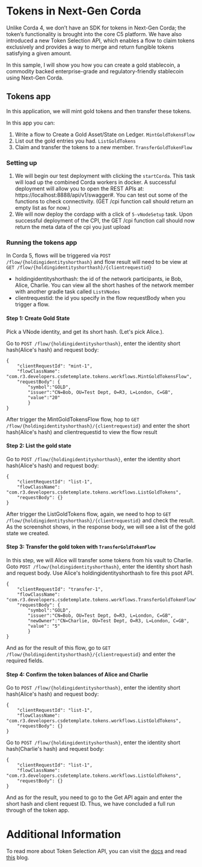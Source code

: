 # Tokens in Next-Gen Corda

Unlike Corda 4, we don’t have an SDK for tokens in Next-Gen Corda; 
the token’s functionality is brought into the core C5 platform. 
We have also introduced a new Token Selection API, which enables a flow to claim 
tokens exclusively and provides a way to merge and return fungible tokens satisfying a given amount.

In this sample, I will show you how you can create a gold stablecoin, 
a commodity backed enterprise-grade and regulatory-friendly stablecoin 
using Next-Gen Corda.

## Tokens app
In this application, we will mint gold tokens and then transfer these tokens.

In this app you can:
1. Write a flow to Create a Gold Asset/State on Ledger. `MintGoldTokensFlow`
2. List out the gold entries you had. `ListGoldTokens`
4. Claim and transfer the tokens to a new member. `TransferGoldTokenFlow`

### Setting up

1. We will begin our test deployment with clicking the `startCorda`. This task will load up the combined Corda workers in docker.
   A successful deployment will allow you to open the REST APIs at: https://localhost:8888/api/v1/swagger#. You can test out some of the
   functions to check connectivity. (GET /cpi function call should return an empty list as for now.)
2. We will now deploy the cordapp with a click of `5-vNodeSetup` task. Upon successful deployment of the CPI, the GET /cpi function call should now return the meta data of the cpi you just upload

### Running the tokens app

In Corda 5, flows will be triggered via `POST /flow/{holdingidentityshorthash}` and flow result will need to be view at `GET /flow/{holdingidentityshorthash}/{clientrequestid}`
* holdingidentityshorthash: the id of the network participants, ie Bob, Alice, Charlie. You can view all the short hashes of the network member with another gradle task called `ListVNodes`
* clientrequestid: the id you specify in the flow requestBody when you trigger a flow.

#### Step 1: Create Gold State
Pick a VNode identity, and get its short hash. (Let's pick Alice.).

Go to `POST /flow/{holdingidentityshorthash}`, enter the identity short hash(Alice's hash) and request body:
```
{
    "clientRequestId": "mint-1",
    "flowClassName": "com.r3.developers.csdetemplate.tokens.workflows.MintGoldTokensFlow",
    "requestBody": {
        "symbol":"GOLD",
        "issuer":"CN=Bob, OU=Test Dept, O=R3, L=London, C=GB",
        "value":"20"
        }
}
```

After trigger the MintGoldTokensFlow flow, hop to `GET /flow/{holdingidentityshorthash}/{clientrequestid}` and enter the short hash(Alice's hash) and clientrequestid to view the flow result

#### Step 2: List the gold state
Go to `POST /flow/{holdingidentityshorthash}`, enter the identity short hash(Alice's hash) and request body:
```
{
    "clientRequestId": "list-1",
    "flowClassName": "com.r3.developers.csdetemplate.tokens.workflows.ListGoldTokens",
    "requestBody": {}
}
```
After trigger the ListGoldTokens flow, again, we need to hop to `GET /flow/{holdingidentityshorthash}/{clientrequestid}` 
and check the result. 
As the screenshot shows, in the response body, we will see a list of the gold state we created.

#### Step 3: Transfer the gold token with `TransferGoldTokenFlow`
In this step, we will Alice will transfer some tokens from his vault to Charlie.
Goto `POST /flow/{holdingidentityshorthash}`, enter the identity short hash and request body. 
Use Alice's holdingidentityshorthash to fire this psot API.
```
{
    "clientRequestId": "transfer-1",
    "flowClassName": "com.r3.developers.csdetemplate.tokens.workflows.TransferGoldTokenFlow",
    "requestBody": {
        "symbol":"GOLD",
        "issuer":"CN=Bob, OU=Test Dept, O=R3, L=London, C=GB",
        "newOwner":"CN=Charlie, OU=Test Dept, O=R3, L=London, C=GB",
        "value": "5"
        }
}
```
And as for the result of this flow, go to `GET /flow/{holdingidentityshorthash}/{clientrequestid}` and enter the required fields.

#### Step 4: Confirm the token balances of Alice and Charlie
Go to `POST /flow/{holdingidentityshorthash}`, enter the identity short hash(Alice's hash) and request body:
```
{
    "clientRequestId": "list-1",
    "flowClassName": "com.r3.developers.csdetemplate.tokens.workflows.ListGoldTokens",
    "requestBody": {}
}
```
Go to `POST /flow/{holdingidentityshorthash}`, enter the identity short hash(Charlie's hash) and request body:
```
{
    "clientRequestId": "list-1",
    "flowClassName": "com.r3.developers.csdetemplate.tokens.workflows.ListGoldTokens",
    "requestBody": {}
}
```

And as for the result, you need to go to the Get API again and enter the short hash and client request ID.
Thus, we have concluded a full run through of the token app. 


# Additional Information

To read more about Token Selection API, you can visit the [docs](https://docs.r3.com/en/platform/corda/5.0-beta/developing/api/api-ledger-token-selection.html#tokens) and 
read [this](https://r3-cev.atlassian.net/wiki/spaces/DR/pages/4435017960/Shiny+tokens+in+Next-Gen+Corda) blog.